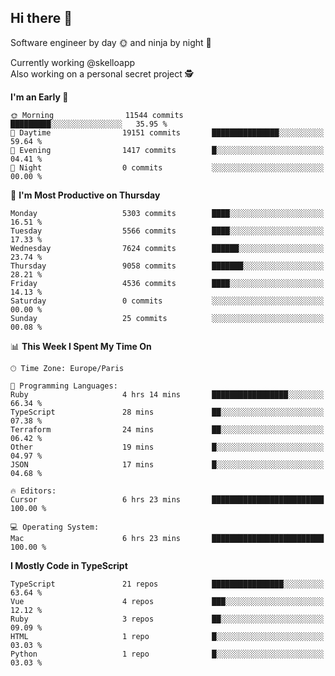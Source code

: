 ## Hi there 👋

Software engineer by day 🌞 and ninja by night 🌝

Currently working @skelloapp <br>
Also working on a personal secret project 🕵️

<!--START_SECTION:waka-->
**I'm an Early 🐤** 

```text
🌞 Morning                11544 commits       █████████░░░░░░░░░░░░░░░░   35.95 % 
🌆 Daytime                19151 commits       ███████████████░░░░░░░░░░   59.64 % 
🌃 Evening                1417 commits        █░░░░░░░░░░░░░░░░░░░░░░░░   04.41 % 
🌙 Night                  0 commits           ░░░░░░░░░░░░░░░░░░░░░░░░░   00.00 % 
```
📅 **I'm Most Productive on Thursday** 

```text
Monday                   5303 commits        ████░░░░░░░░░░░░░░░░░░░░░   16.51 % 
Tuesday                  5566 commits        ████░░░░░░░░░░░░░░░░░░░░░   17.33 % 
Wednesday                7624 commits        ██████░░░░░░░░░░░░░░░░░░░   23.74 % 
Thursday                 9058 commits        ███████░░░░░░░░░░░░░░░░░░   28.21 % 
Friday                   4536 commits        ████░░░░░░░░░░░░░░░░░░░░░   14.13 % 
Saturday                 0 commits           ░░░░░░░░░░░░░░░░░░░░░░░░░   00.00 % 
Sunday                   25 commits          ░░░░░░░░░░░░░░░░░░░░░░░░░   00.08 % 
```


📊 **This Week I Spent My Time On** 

```text
🕑︎ Time Zone: Europe/Paris

💬 Programming Languages: 
Ruby                     4 hrs 14 mins       █████████████████░░░░░░░░   66.34 % 
TypeScript               28 mins             ██░░░░░░░░░░░░░░░░░░░░░░░   07.38 % 
Terraform                24 mins             ██░░░░░░░░░░░░░░░░░░░░░░░   06.42 % 
Other                    19 mins             █░░░░░░░░░░░░░░░░░░░░░░░░   04.97 % 
JSON                     17 mins             █░░░░░░░░░░░░░░░░░░░░░░░░   04.68 % 

🔥 Editors: 
Cursor                   6 hrs 23 mins       █████████████████████████   100.00 % 

💻 Operating System: 
Mac                      6 hrs 23 mins       █████████████████████████   100.00 % 
```

**I Mostly Code in TypeScript** 

```text
TypeScript               21 repos            ████████████████░░░░░░░░░   63.64 % 
Vue                      4 repos             ███░░░░░░░░░░░░░░░░░░░░░░   12.12 % 
Ruby                     3 repos             ██░░░░░░░░░░░░░░░░░░░░░░░   09.09 % 
HTML                     1 repo              █░░░░░░░░░░░░░░░░░░░░░░░░   03.03 % 
Python                   1 repo              █░░░░░░░░░░░░░░░░░░░░░░░░   03.03 % 
```




<!--END_SECTION:waka-->

<!--
**antoinelncl/antoinelncl** is a ✨ _special_ ✨ repository because its `README.md` (this file) appears on your GitHub profile.

Here are some ideas to get you started:

- 🔭 I’m currently working on ...
- 🌱 I’m currently learning ...
- 👯 I’m looking to collaborate on ...
- 🤔 I’m looking for help with ...
- 💬 Ask me about ...
- 📫 How to reach me: ...
- 😄 Pronouns: ...
- ⚡ Fun fact: ...
-->
